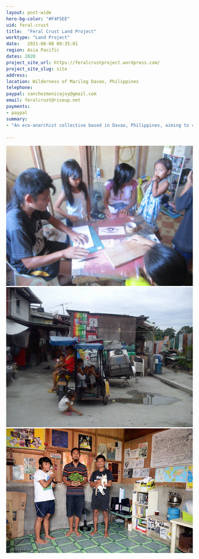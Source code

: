 ```yaml
---
layout: post-wide
hero-bg-color: "#F4F5EE"
uid: feral-crust
title:  "Feral Crust Land Project"
worktype: "Land Project"
date:   2021-08-08 09:35:01
region: Asia Pacific
dates: 2020
project_site_url: https://feralcrustproject.wordpress.com/
project_site_slug: site
address: 
location: Wilderness of Marilog Davao, Philippines
telephone: 
paypal: sanchezmonicajoy@gmail.com
email: feralcrust@riseup.net
payments:
- paypal
summary: 
- "An eco-anarchist collective based in Davao, Philippines, aiming to create a small, autonomous community land project. Set on a hilly terrain within the remaining forests that is home to native wildlife and both indigenous and non-indigenous people. \"We are working towards establishing an autonomous subsistence zone and living experiment based around principles of mutual aid, cooperation and ecology. We hope for it to become a place for direct communication, nurturing of relationships, establishing affinity and solidarity, working alongside land-based people (neighbors/community) and promoting mutual connection with all forms of life.\" Formerly an infoshop in urban Davao City."

---
```


<div class="showcase">
	<img src="/img/feral-crust/1.jpg" alt="feral">
	<img src="/img/feral-crust/2.jpg" alt="feral-2">
	<img src="/img/feral-crust/3.jpg" alt="feral-3">
</div>
